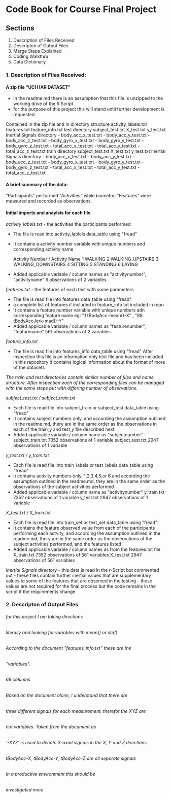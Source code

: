 # Code Book for Course Final Project
## Sections
1. Description of Files Received
2. Descripton of Output Files
3. Merge Steps Explained
4. Coding Walkthru
5. Data Dictionary


### 1. Description of Files Received:

#### A zip file "UCI HAR DATASET"
- in the readme.md there is an assumption that this file is unzipped to the working drive of the R Script
- for the purpose of this project this will stand until further development is requested

Contained in the zip file and in directory structure
  activity_labels.txt
  features.txt
  feature_info.txt
  test directory
    subject_test.txt
    X_test.txt
    y_test.txt
    Inertial Signals directory
    -  body_acc_x_test.txt
    -  body_acc_y_test.txt
    -  body_acc_z_test.txt
    -  body_gyro_x_test.txt
    -  body_gyro_y_test.txt
    -  body_gyro_z_test.txt
    -  total_acc_x_test.txt
    -  total_acc_y_test.txt
    -  total_acc_z_test.txt
  train directory
    subject_test.txt
    X_test.txt
    y_test.txt
    Inertial Signals directory
    -  body_acc_x_test.txt
    -  body_acc_y_test.txt
    -  body_acc_z_test.txt
    -  body_gyro_x_test.txt
    -  body_gyro_y_test.txt
    -  body_gyro_z_test.txt
    -  total_acc_x_test.txt
    -  total_acc_y_test.txt
    -  total_acc_z_test.txt
      
#### A brief summary of the data:
"Participants" performed "Activities" while biometric "Features" were measured and recorded as observations.

#### Initial imports and anaylsis for each file
*activity_labels.txt*  - the activities the participants performed
  - The file is read into activity_lablels data_table using "fread" 
  - It contains a activity number variable with unique numbers and corresponding activity name
    
    Activity Number / Activity Name 
      1 WALKING
      2 WALKING_UPSTAIRS
      3 WALKING_DOWNSTAIRS
      4 SITTING
      5 STANDING
      6 LAYING
   
  - Added applicable variable / column names as "activitynumber", "activityname"
  6 observations of 2 variables
  
  *features.txt* - the features of each test with some parameters
  - The file is read file into features data_table using "fread"  
  - a complete list of features if included in feature_info.txt included in repo
  - It contains a feature number variable with unique numbers adn corresponding feature name
    eg:  "1 tBodyAcc-mean()-X" , "88 tBodyAccJerk-mad()-Y"
  - Added applicable variable / column names as "featurenumber", "featurename"
  561 observations of 2 variables
  
  *feature_info.txt*
  - The file is read file into features_info data_table using "fread" 
  After inspection this file is an information only text file and has been included in this repository
  It contains logical information about the format of more of the datasets
  
  *The train and test directories contain similar number of files and name structure.  After inspection 
  each of the corresponding files can be managed with the same steps but with differing number of observations.*
  
  *subject_test.txt / subject_train.txt*
  - Each file is read file into subject_train or subject_test data_table using "fread" 
  - It contains subject numbers only, and according the assumption outlined in the readme.md, thery are in the 
    same order as the observations in each of the train_y and test_y file described next.
  - Added applicable variable / column name as "subjectnumber"
  subject_train.txt 7352 observations of 1 variable
  subject_test.txt 2947 observations of 1 variable
  
  *y_test.txt / y_train.txt*
  - Each file is read file into train_labels or test_labels data_table using "fread" 
  - It contains activity numbers only, 1,2,3,4,5,or 6 and according the assumption outlined in the readme.md, they are in the 
    same order as the observations of the subject activities performed
  - Added applicable variable / column name as "activitynumber"
  y_train.txt 7352 observations of 1 variable
  y_test.txt 2947 observations of 1 variable
  
   *X_test.txt / X_train.txt*
  - Each file is read file into train_set or test_set data_table using "fread" 
  - It contains the feature observed value from each of the participants performing each actvity,
    and according the assumption outlined in the readme.md, thery are in the 
    same order as the observations of the subject activities performed, and the features listed
  - Added applicable variable / column names as from the features.txt file
  X_train.txt 7352 observations of 561 variables
  X_test.txt 2947 observations of 561 variables
  
  *Inertial Signals directory*
    - this data is read in the r-Script but commented out
    - these files contain further inertial values that are supplementary values to some of the
      features that are observed in the testing
    - these values are not required for the final process but the code remains in the script if 
      the requirements change
  
  ### 2. Descripton of Output Files
  
  
  ######  for this project I am taking directions 
######  literally and looking for variables with mean() or std()
######  According to the document "features_info.txt" these are the 
######  "variables". 
######  68 columns
######  Based on the document alone, I understand that there are 
######  three different signals for each measurement, therefor the XYZ are
######  not variables. Taken from the document as
######  '-XYZ' is used to denote 3-axial signals in the X, Y and Z directions
######  tBodyAcc-X, tBodyAcc-Y, tBodyAcc-Z are all separate signals
######  In a productive environment this should be 
######  investigated more

  

